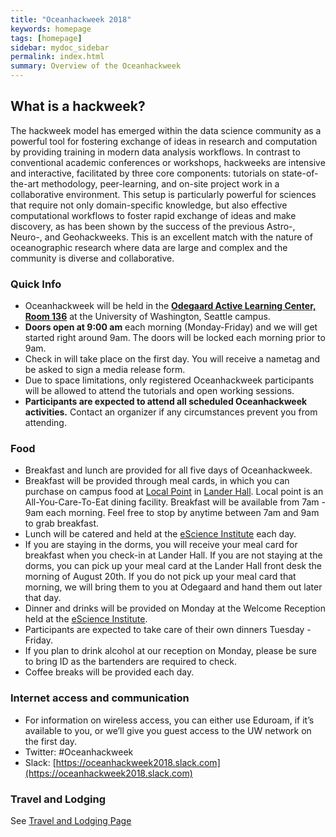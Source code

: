 ```yaml
---
title: "Oceanhackweek 2018"
keywords: homepage
tags: [homepage]
sidebar: mydoc_sidebar
permalink: index.html
summary: Overview of the Oceanhackweek
---
```

## What is a hackweek?

The hackweek model has emerged within the data science community as a powerful tool for fostering exchange of ideas in research and computation by providing training in modern data analysis workflows. In contrast to conventional academic conferences or workshops, hackweeks are intensive and interactive, facilitated by three core components: tutorials on state-of-the-art methodology, peer-learning, and on-site project work in a collaborative environment. This setup is particularly powerful for sciences that require not only domain-specific knowledge, but also effective computational workflows to foster rapid exchange of ideas and make discovery, as has been shown by the success of the previous Astro-, Neuro-, and Geohackweeks. This is an excellent match with the nature of oceanographic research where data are large and complex and the community is diverse and collaborative.

### Quick Info
- Oceanhackweek will be held in the [**Odegaard Active Learning Center, Room 136**](https://www.google.com/maps/place/Odegaard+Undergraduate+Library/@47.6564656,-122.31254,17z/data=!3m1!4b1!4m5!3m4!1s0x549014f329bffff7:0x6efe7422cf2f2f93!8m2!3d47.656462!4d-122.310346) at the University of Washington, Seattle campus.
- **Doors open at 9:00 am** each morning (Monday-Friday) and we will get started right around 9am. The doors will be locked each morning prior to 9am.
- Check in will take place on the first day. You will receive a nametag and be asked to sign a media release form.
- Due to space limitations, only registered Oceanhackweek participants will be allowed to attend the tutorials and open working sessions.
- **Participants are expected to attend all scheduled Oceanhackweek activities.** Contact an organizer if any circumstances prevent you from attending.

### Food

- Breakfast and lunch are provided for all five days of Oceanhackweek.
- Breakfast will be provided through meal cards, in which you can purchase on campus food at [Local Point](https://hfs.uw.edu/Eat/Dining-Locations/Local-Point) in [Lander Hall](https://www.google.com/maps?ll=47.655878,-122.31524&z=15&t=m&hl=en-US&gl=US&mapclient=embed&cid=14768209898309609299). Local point is an All-You-Care-To-Eat dining facility. Breakfast will be available from 7am - 9am each morning. Feel free to stop by anytime between 7am and 9am to grab breakfast.
- Lunch will be catered and held at the [eScience Institute](https://goo.gl/maps/5H5xF2nFjFU2) each day.
- If you are staying in the dorms, you will receive your meal card for breakfast when you check-in at Lander Hall. If you are not staying at the dorms, you can pick up your meal card at the Lander Hall front desk the morning of August 20th. If you do not pick up your meal card that morning, we will bring them to you at Odegaard and hand them out later that day.
- Dinner and drinks will be provided on Monday at the Welcome Reception held at the [eScience Institute](https://goo.gl/maps/5H5xF2nFjFU2).
- Participants are expected to take care of their own dinners Tuesday - Friday.
- If you plan to drink alcohol at our reception on Monday, please be sure to bring ID as the bartenders are required to check.
- Coffee breaks will be provided each day.

### Internet access and communication
- For information on wireless access, you can either use Eduroam, if it’s available to you, or we’ll give you guest access to the UW network on the first day.
- Twitter: #Oceanhackweek
- Slack: [https://oceanhackweek2018.slack.com](https://oceanhackweek2018.slack.com)

### Travel and Lodging
See [Travel and Lodging Page](travel_and_lodging.html)

<!---
### Pre-event preparation:
- Please review our [Code of Conduct](https://oceanhackweek.github.io/wiki/code_of_conduct.html).
- Please arrive with your laptop ready for tutorial and project work, following our instructions [here](https://geohackweek.github.io/preliminary/). Contact us on Slack (#preliminary_setup) if you have any difficulties. Checklist:
    - [X] Do you have a working local version of Python installed (using conda?).
    - [X] Did you sign up for a Google Earth Engine account?
    - [X] Do you have a GitHub account?
    - [X] Did you successfully spin up a jupyter notebook in [Geohackweek Jupyter Hub](https://jupyterhub.cloudmaven.org/)?
- If you haven't done so already, please add your name to the [Participants List](https://oceanhackweek.github.io/wiki/participants.html) 
by creating a pull request.
- Review the [Project Guidelines](Project-Guidelines) and begin communicating with organizers and other participants about possible project ideas

--->
